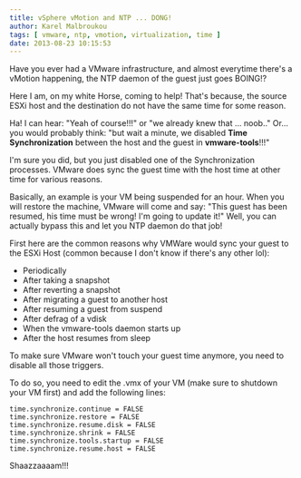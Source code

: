 ```yaml
---
title: vSphere vMotion and NTP ... DONG!
author: Karel Malbroukou
tags: [ vmware, ntp, vmotion, virtualization, time ]
date: 2013-08-23 10:15:53
---
```


Have you ever had a VMware infrastructure, and almost everytime there's a vMotion happening, the NTP daemon of the guest just goes BOING!?

Here I am, on my white Horse, coming to help!
That's because, the source ESXi host and the destination do not have the same time for some reason.

Ha! I can hear: "Yeah of course!!!" or "we already knew that ... noob.."
Or... you would probably think: "but wait a minute, we disabled **Time Synchronization** between the host and the guest in **vmware-tools**!!!"

I'm sure you did, but you just disabled one of the Synchronization processes.
VMware does sync the guest time with the host time at other time for various reasons.

Basically, an example is your VM being suspended for an hour. When you will restore the machine, VMware will come and say: "This guest has been resumed, his time must be wrong! I'm going to update it!"
Well, you can actually bypass this and let you NTP daemon do that job!

First here are the common reasons why VMWare would sync your guest to the ESXi Host (common because I don't know if there's any other lol):

*   Periodically
*   After taking a snapshot
*   After reverting a snapshot
*   After migrating a guest to another host
*   After resuming a guest from suspend
*   After defrag of a vdisk
*   When the vmware-tools daemon starts up
*   After the host resumes from sleep

To make sure VMware won't touch your guest time anymore, you need to disable all those triggers.

To do so, you need to edit the .vmx of your VM (make sure to shutdown your VM first) and add the following lines:

```
time.synchronize.continue = FALSE
time.synchronize.restore = FALSE
time.synchronize.resume.disk = FALSE
time.synchronize.shrink = FALSE
time.synchronize.tools.startup = FALSE
time.synchronize.resume.host = FALSE
```

Shaazzaaaam!!!
